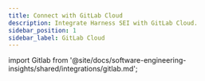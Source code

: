 ```yaml
---
title: Connect with GitLab Cloud
description: Integrate Harness SEI with GitLab Cloud.
sidebar_position: 1
sidebar_label: GitLab Cloud
---
```


import Gitlab from '@site/docs/software-engineering-insights/shared/integrations/gitlab.md';

<Gitlab />